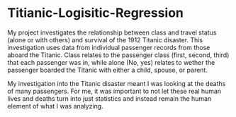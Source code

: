 # Titianic-Logisitic-Regression

My project investigates the relationship between class and travel status (alone or with others) and survival of the 1912 Titanic disaster. This investigation uses data from individual passenger records from those aboard the Titanic. Class relates to the passenger class (first, second, third) that each passenger was in, while alone (No, yes) relates to wether the passenger boarded the Titanic with either a child, spouse, or parent.

My investigation into the Titanic disaster meant I was looking at the deaths of many passengers. For me, it was important to not let these real human lives and deaths turn into just statistics and instead remain the human element of what I was analyzing.
